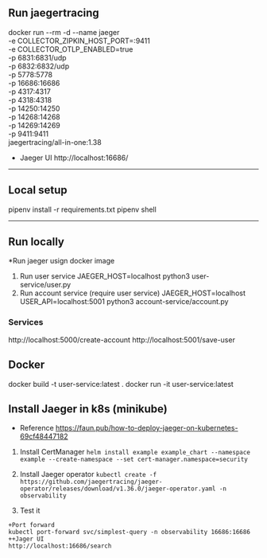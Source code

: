 ## Run jaegertracing
docker run --rm -d --name jaeger \
  -e COLLECTOR_ZIPKIN_HOST_PORT=:9411 \
  -e COLLECTOR_OTLP_ENABLED=true \
  -p 6831:6831/udp \
  -p 6832:6832/udp \
  -p 5778:5778 \
  -p 16686:16686 \
  -p 4317:4317 \
  -p 4318:4318 \
  -p 14250:14250 \
  -p 14268:14268 \
  -p 14269:14269 \
  -p 9411:9411 \
  jaegertracing/all-in-one:1.38

+ Jaeger UI
http://localhost:16686/

---

## Local setup
pipenv install -r requirements.txt
pipenv shell

---

## Run locally
*Run jaeger usign docker image
1. Run user service
JAEGER_HOST=localhost python3 user-service/user.py
2. Run account service (require user service)
JAEGER_HOST=localhost USER_API=localhost:5001 python3 account-service/account.py

### Services
http://localhost:5000/create-account
http://localhost:5001/save-user

## Docker
docker build -t user-service:latest  .
docker run  -it user-service:latest 

## Install Jaeger in k8s (minikube)
+ Reference https://faun.pub/how-to-deploy-jaeger-on-kubernetes-69cf48447182 

1. Install CertManager
```helm install example example_chart --namespace example --create-namespace --set cert-manager.namespace=security```

2. Install Jaeger operator
```kubectl create -f https://github.com/jaegertracing/jaeger-operator/releases/download/v1.36.0/jaeger-operator.yaml -n observability```

3. Test it
```
+Port forward
kubectl port-forward svc/simplest-query -n observability 16686:16686
++Jager UI
http://localhost:16686/search
```
